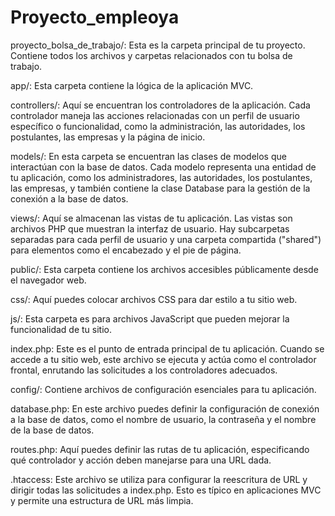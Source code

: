 # Proyecto_empleoya
proyecto_bolsa_de_trabajo/: Esta es la carpeta principal de tu proyecto. Contiene todos los archivos y carpetas relacionados con tu bolsa de trabajo.

app/: Esta carpeta contiene la lógica de la aplicación MVC.

controllers/: Aquí se encuentran los controladores de la aplicación. Cada controlador maneja las acciones relacionadas con un perfil de usuario específico o funcionalidad, como la administración, las autoridades, los postulantes, las empresas y la página de inicio.

models/: En esta carpeta se encuentran las clases de modelos que interactúan con la base de datos. Cada modelo representa una entidad de tu aplicación, como los administradores, las autoridades, los postulantes, las empresas, y también contiene la clase Database para la gestión de la conexión a la base de datos.

views/: Aquí se almacenan las vistas de tu aplicación. Las vistas son archivos PHP que muestran la interfaz de usuario. Hay subcarpetas separadas para cada perfil de usuario y una carpeta compartida ("shared") para elementos como el encabezado y el pie de página.

public/: Esta carpeta contiene los archivos accesibles públicamente desde el navegador web.

css/: Aquí puedes colocar archivos CSS para dar estilo a tu sitio web.

js/: Esta carpeta es para archivos JavaScript que pueden mejorar la funcionalidad de tu sitio.

index.php: Este es el punto de entrada principal de tu aplicación. Cuando se accede a tu sitio web, este archivo se ejecuta y actúa como el controlador frontal, enrutando las solicitudes a los controladores adecuados.

config/: Contiene archivos de configuración esenciales para tu aplicación.

database.php: En este archivo puedes definir la configuración de conexión a la base de datos, como el nombre de usuario, la contraseña y el nombre de la base de datos.

routes.php: Aquí puedes definir las rutas de tu aplicación, especificando qué controlador y acción deben manejarse para una URL dada.

.htaccess: Este archivo se utiliza para configurar la reescritura de URL y dirigir todas las solicitudes a index.php. Esto es típico en aplicaciones MVC y permite una estructura de URL más limpia.